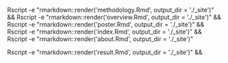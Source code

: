 Rscript -e "rmarkdown::render('methodology.Rmd', output_dir = './_site')" &&
Rscript -e "rmarkdown::render('overview.Rmd', output_dir = './_site')" &&
Rscript -e "rmarkdown::render('poster.Rmd', output_dir = './_site')" &&
Rscript -e "rmarkdown::render('index.Rmd', output_dir = './_site')" &&
Rscript -e "rmarkdown::render('about.Rmd', output_dir = './_site')" 




Rscript -e "rmarkdown::render('result.Rmd', output_dir = './_site')" &&